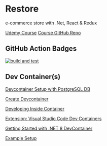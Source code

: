 # Restore

e-commerce store with .Net, React &amp; Redux

[Udemy Course](https://www.udemy.com/course/learn-to-build-an-e-commerce-store-with-dotnet-react-redux/)
[Course GitHub Repo](https://github.com/TryCatchLearn/Restore)

## GitHub Action Badges

[![build and test](https://github.com/John-Cassidy/Restore/actions/workflows/build-and-test.yaml/badge.svg)](https://github.com/John-Cassidy/Restore/actions/workflows/build-and-test.yaml)

## Dev Container(s)

[Devcontainer Setup with PostgreSQL DB](https://github.com/devcontainers/templates/tree/main/src/dotnet-postgres)

[Create Devcontainer](https://code.visualstudio.com/docs/devcontainers/create-dev-container)

[Developing Inside Container](https://code.visualstudio.com/docs/devcontainers/containers)

[Extension: Visual Studio Code Dev Containers](https://marketplace.visualstudio.com/items?itemName=ms-vscode-remote.remote-containers)

[Getting Started with .NET 8 DevContainer](https://betterprogramming.pub/getting-started-with-net-8-seamless-setup-with-devcontainers-13851ee20f4e)

[Example Setup](https://dev.to/this-is-learning/set-up-github-codespaces-for-a-net-8-application-5999)
